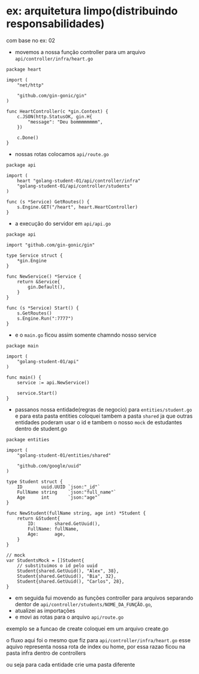 # ex: arquitetura limpo(distribuindo responsabilidades)

com base no ex: 02 

- movemos a nossa função controller para um arquivo `api/controller/infra/heart.go`

```golang
package heart

import (
	"net/http"

	"github.com/gin-gonic/gin"
)

func HeartController(c *gin.Context) {
	c.JSON(http.StatusOK, gin.H{
		"message": "Deu bommmmmmmm",
	})

	c.Done()
}
```

- nossas rotas colocamos `api/route.go`

```golang
package api

import (
	heart "golang-student-01/api/controller/infra"
	"golang-student-01/api/controller/students"
)

func (s *Service) GetRoutes() {
	s.Engine.GET("/heart", heart.HeartController)
}
```

- a execução do servidor em `api/api.go`

```golang
package api

import "github.com/gin-gonic/gin"

type Service struct {
	*gin.Engine
}

func NewService() *Service {
	return &Service{
		gin.Default(),
	}
}

func (s *Service) Start() {
	s.GetRoutes()
	s.Engine.Run(":7777")
}
```

- e o `main.go` ficou assim somente chamndo nosso service

```golang
package main

import (
	"golang-student-01/api"
)

func main() {
	service := api.NewService()

	service.Start()
}
```

- passanos nossa entidade(regras de negocio) para `entities/student.go` e para esta pasta entities coloquei tambem a pasta `shared` ja que outras entidades poderam usar o id e tambem o nosso `mock` de estudantes dentro de student.go

```golang
package entities

import (
	"golang-student-01/entities/shared"

	"github.com/google/uuid"
)

type Student struct {
	ID       uuid.UUID `json:"_id"`
	FullName string    `json:"full_name"`
	Age      int       `json:"age"`
}

func NewStudent(fullName string, age int) *Student {
	return &Student{
		ID:       shared.GetUuid(),
		FullName: fullName,
		Age:      age,
	}
}

// mock
var StudentsMock = []Student{
	// substituimos o id pelo uuid
	Student{shared.GetUuid(), "Alex", 38},
	Student{shared.GetUuid(), "Bia", 32},
	Student{shared.GetUuid(), "Carlos", 28},
}
```
- em seguida fui movendo as funções controller para arquivos separando  dentor de `api/controller/students/NOME_DA_FUNÇÃO.go`, 
- atualizei as importações 
- e movi as rotas para o arquivo `api/route.go`

exemplo se a funcao de create coloquei em um arquivo create.go

o fluxo aqui foi o mesmo que fiz para `api/controller/infra/heart.go` esse aquivo representa nossa rota de index ou home, por essa razao ficou na pasta infra dentro de controllers

ou seja para cada entidade crie uma pasta diferente